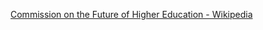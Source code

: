﻿[Commission on the Future of Higher Education - Wikipedia](https://en.wikipedia.org/wiki/Commission_on_the_Future_of_Higher_Education)